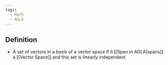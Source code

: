 ```yaml
---
tags:
  - Math
  - AGLA
---
```

## Definition
- A set of vectors in a *basis* of a vector space if it [[Span in AGLA|spans]] a [[Vector Space]] and this set is linearly independent
